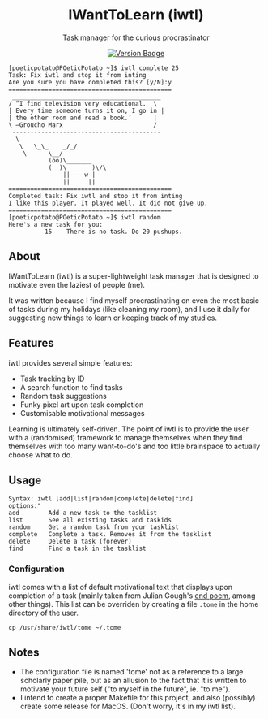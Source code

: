 <h1 align="center"> IWantToLearn (iwtl) </h1>
<p align="center">
Task manager for the curious procrastinator
</p>
<p align="center">
<a href="https://github.com/POeticPotatoes/iwtl/releases">
    <img src="https://img.shields.io/github/commits-since/POeticPotatoes/iwtl/latest.svg?color=green" alt="Version Badge">
</a>
</p>

    [poeticpotato@POeticPotato ~]$ iwtl complete 25
    Task: Fix iwtl and stop it from inting
    Are you sure you have completed this? [y/N]:y
    =============================================
     _________________________________________ 
    / “I find television very educational.  \
    | Every time someone turns it on, I go in |
    | the other room and read a book.’      |
    \ ―Groucho Marx                         /
     ----------------------------------------- 
      \
       \   \_\_    _/_/
        \      \__/
               (oo)\_______
               (__)\       )\/\
                   ||----w |
                   ||     ||
    =============================================
    Completed task: Fix iwtl and stop it from inting
    I like this player. It played well. It did not give up.
    =============================================
    [poeticpotato@POeticPotato ~]$ iwtl random
    Here's a new task for you:
              15	There is no task. Do 20 pushups.

## About
IWantToLearn (iwtl) is a super-lightweight task manager that is designed to motivate even the laziest of people (me).

It was written because I find myself procrastinating on even the most basic of tasks during my holidays (like cleaning my room), and I use it daily for suggesting new things to learn or keeping track of my studies.

## Features
iwtl provides several simple features:
- Task tracking by ID
- A search function to find tasks
- Random task suggestions
- Funky pixel art upon task completion
- Customisable motivational messages

Learning is ultimately self-driven. The point of iwtl is to provide the user with a (randomised) framework to manage themselves when they find themselves with too many want-to-do's and too little brainspace to actually choose what to do.

## Usage

    Syntax: iwtl [add|list|random|complete|delete|find]
    options:"
    add        Add a new task to the tasklist
    list       See all existing tasks and taskids
    random     Get a random task from your tasklist
    complete   Complete a task. Removes it from the tasklist
    delete     Delete a task (forever)
    find       Find a task in the tasklist

### Configuration
iwtl comes with a list of default motivational text that displays upon completion of a task (mainly taken from Julian Gough's <a href="https://minecraft.fandom.com/wiki/End_Poem">end poem</a>, among other things). This list can be overriden by creating a file `.tome` in the home directory of the user.

    cp /usr/share/iwtl/tome ~/.tome

## Notes
* The configuration file is named 'tome' not as a reference to a large scholarly paper pile, but as an allusion to the fact that it is written to motivate your future self ("to myself in the future", ie. "to me").
* I intend to create a proper Makefile for this project, and also (possibly) create some release for MacOS. (Don't worry, it's in my iwtl list).


